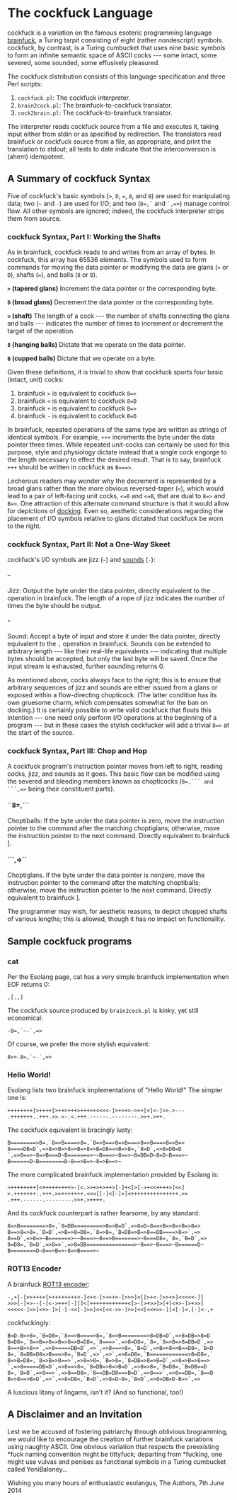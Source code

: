 # The cockfuck Language #

cockfuck is a variation on the famous esoteric programming language
[brainfuck](http://esolangs.org/wiki/brainfuck), a Turing tarpit
consisting of eight (rather nondescript) symbols. cockfuck, by contrast,
is a Turing cumbucket that uses nine basic symbols to form an infinite
semantic space of ASCII cocks --- some intact, some severed, some
sounded, some effusively pleasured.

The cockfuck distribution consists of this language specification and
three Perl scripts:

1. `cockfuck.pl`: The cockfuck interpreter. 
2. `brain2cock.pl`: The brainfuck-to-cockfuck translator.
3. `cock2brain.pl`: The cockfuck-to-brainfuck translator.

The interpreter reads cockfuck source from a file and executes it,
taking input either from stdin or as specified by redirection. The
translators read brainfuck or cockfuck source from a file, as
appropriate, and print the translation to stdout; all tests to date
indicate that the interconversion is (ahem) idempotent.

## A Summary of cockfuck Syntax ##

Five of cockfuck's basic symbols (`>`, `D`, `=`, `8`, and `B`) are used
for manipulating data; two (`~` and `-`) are used for I/O; and two
(`` 8=,` `` and `` `,=> ``) manage control flow. All other symbols are
ignored; indeed, the cockfuck interpreter strips them from source.

### cockfuck Syntax, Part I: Working the Shafts ###

As in brainfuck, cockfuck reads to and writes from an array of bytes. In
cockfuck, this array has 65536 elements. The symbols used to form
commands for moving the data pointer or modifying the data are glans
(`>` or `D`), shafts (`=`), and balls (`8` or `B`).

**`>` (tapered glans)** Increment the data pointer or the corresponding byte.

**`D` (broad glans)** Decrement the data pointer or the corresponding byte.

**`=` (shaft)** The length of a cock --- the number of shafts connecting the
glans and balls --- indicates the number of times to increment or
decrement the target of the operation.

**`8` (hanging balls)** Dictate that we operate on the data pointer.

**`B` (cupped balls)** Dictate that we operate on a byte.

Given these definitions, it is trivial to show that cockfuck sports
four basic (intact, unit) cocks:

1. brainfuck `>` is equivalent to cockfuck `8=>`
2. brainfuck `<` is equivalent to cockfuck `8=D`
3. brainfuck `+` is equivalent to cockfuck `B=>`
4. brainfuck `-` is equivalent to cockfuck `B=D`

In brainfuck, repeated operations of the same type are written as
strings of identical symbols. For example, `+++` increments the byte
under the data pointer three times. While repeated unit-cocks can
certainly be used for this purpose, style and physiology dictate
instead that a single cock engorge to the length necessary to effect
the desired result. That is to say, brainfuck `+++` should be written
in cockfuck as `B===>`.

Lecherous readers may wonder why the decrement is represented by a
broad glans rather than the more obvious reversed-taper (`<`), which
would lead to a pair of left-facing unit cocks, `<=8` and `<=B`, that 
are dual to `8=>` and `B=>`. One attraction of this alternate command
structure is that it would allow for depictions of 
[docking](http://www.urbandictionary.com/define.php?term=docking). 
Even so, aesthetic considerations regarding the placement of I/O symbols
relative to glans dictated that cockfuck be worn to the right.



### cockfuck Syntax, Part II: Not a One-Way Skeet ###

cockfuck's I/O symbols are jizz (`~`) and
[sounds](http://en.wikipedia.org/wiki/Urethral_sounding) (`-`):

#### `~` ####

Jizz: Output the byte under the data pointer, directly equivalent to the
`.` operation in brainfuck. The length of a rope of jizz indicates the
number of times the byte should be output.

#### `-` ####

Sound: Accept a byte of input and store it under the data pointer,
directly equivalent to the `,` operation in brainfuck. Sounds can be
extended to arbitrary length --- like their real-life equivalents ---
indicating that multiple bytes should be accepted, but only the last
byte will be saved. Once the input stream is exhausted, further sounding
returns 0.

As mentioned above, cocks always face to the right; this is to ensure
that arbitrary sequences of jizz and sounds are either issued from a
glans or exposed within a flow-directing chopticock. (The latter
condition has its own gruesome charm, which compensates somewhat for
the ban on docking.) It is certainly possible to write valid cockfuck
that flouts this intention --- one need only perform I/O operations at
the beginning of a program --- but in these cases the stylish
cockfucker will add a trivial `8=>` at the start of the source.



### cockfuck Syntax, Part III: Chop and Hop ###

A cockfuck program's instruction pointer moves from left to right,
reading cocks, jizz, and sounds as it goes. This basic flow can be
modified using the severed and bleeding members known as chopticocks
(``8=,``` and ```,=>`` being their constituent parts).

#### ``8=,``` ####

Choptiballs: If the byte under the data pointer is zero, move the
instruction pointer to the command after the matching choptiglans;
otherwise, move the instruction pointer to the next command. Directly
equivalent to brainfuck [.

#### ```,=>`` ####

Choptiglans. If the byte under the data pointer is nonzero, move the
instruction pointer to the command after the matching choptiballs;
otherwise, move the instruction pointer to the next command. Directly
equivalent to brainfuck ].

The programmer may wish, for aesthetic reasons, to depict chopped shafts
of various lengths; this is allowed, though it has no impact on
functionality.

## Sample cockfuck programs ##

### cat ###

Per the Esolang page, cat has a very simple brainfuck implementation
when EOF returns 0:

    ,[.,]

The cockfuck source produced by `brain2cock.pl` is kinky, yet still
economical:

    -8=,`~-`,=>

Of course, we prefer the more stylish equivalent:

    8=>-8=,`~-`,=>



### Hello World! ###

Esolang lists two brainfuck implementations of "Hello World!" The
simpler one is:

    ++++++++[>++++[>++>+++>+++>+<<<<-]>+>+>->>+[<]<-]>>.>---
    .+++++++..+++.>>.<-.<.+++.------.--------.>>+.>++.

The cockfuck equivalent is bracingly lusty:

    B========>8=,`8=>B====>8=,`8=>B==>8=>B===>8=>B===>8=>B=>
    8====DB=D`,=>8=>B=>8=>B=>8=>B=D8==>B=>8=,`8=D`,=>8=DB=D
    `,=>8==>~8=>B===D~B=======>~~B===>~8==>~8=DB=D~8=D~B===>~
    B======D~B========D~8==>B=>~8=>B==>~

The more complicated brainfuck implementation provided by Esolang is:

    >++++++++[<+++++++++>-]<.>>+>+>++>[-]+<[>[->+<<++++>]<<]
    >.+++++++..+++.>>+++++++.<<<[[-]<[-]>]<+++++++++++++++.>>
    .+++.------.--------.>>+.>++++.

And its cockfuck counterpart is rather fearsome, by any standard:

    8=>B========>8=,`8=DB=========>8=>B=D`,=>8=D~8==>B=>8=>B=>8=>
    B==>8=>8=,`B=D`,=>B=>8=D8=,`8=>8=,`B=D8=>B=>8==DB====>8=>`,=>
    8==D`,=>8=>~B=======>~~B===>~8==>B=======>~8===D8=,`8=,`B=D`,=>
    8=D8=,`B=D`,=>8=>`,=>8=DB===============>~8==>~B===>~B======D~
    B========D~8==>B=>~8=>B====>~



### ROT13 Encoder ###

A brainfuck [ROT13 encoder](http://en.wikipedia.org/wiki/brainfuck):

    -,+[-[>>++++[>++++++++<-]<+<-[>+>+>-[>>>]<[[>+<-]>>+>]<<<<<-]]
    >>>[-]+>--[-[<->+++[-]]]<[++++++++++++<[>-[>+>>]>[+[<+>-]>+>>]
    <<<<<-]>>[<+>-]>[-[-<<[-]>>]<<[<<->>-]>>]<<[<<+>>-]]<[-]<.[-]<-,+

cockfuckingly:

    B=D-B=>8=,`B=D8=,`8==>B====>8=,`8=>B========>8=DB=D`,=>8=DB=>8=D
    B=D8=,`8=>B=>8=>B=>8=>B=D8=,`8===>`,=>8=D8=,`8=,`8=>B=>8=DB=D`,=>
    8==>B=>8=>`,=>8=====DB=D`,=>`,=>8===>8=,`B=D`,=>B=>8=>B==D8=,`B=D
    8=,`8=DB=D8=>B===>8=,`B=D`,=>`,=>`,=>8=D8=,`B============>8=D8=,`
    8=>B=D8=,`8=>B=>8==>`,=>8=>8=,`B=>8=,`8=DB=>8=>B=D`,=>8=>B=>8==>
    `,=>8=====DB=D`,=>8==>8=,`8=DB=>8=>B=D`,=>8=>8=,`B=D8=,`B=D8==D
    8=,`B=D`,=>8==>`,=>8==D8=,`8==DB=D8==>B=D`,=>8==>`,=>8==D8=,`8==D
    B=>8==>B=D`,=>`,=>8=D8=,`B=D`,=>8=D~8=,`B=D`,=>8=DB=D-B=>`,=>

A luscious litany of lingams, isn't it? (And so functional, too!)



## A Disclaimer and an Invitation ##

Lest we be accused of fostering patriarchy through oblivious
brogramming, we would like to encourage the creation of further
brainfuck variations using naughty ASCII. One obvious variation that
respects the preexisting \*fuck naming convention might be tittyfuck;
departing from \*fucking, one might use vulvas and penises as
functional symbols in a Turing cumbucket called YoniBaloney...

Wishing you many hours of enthusiastic esolangus,
The Authors, 7th June 2014

##
